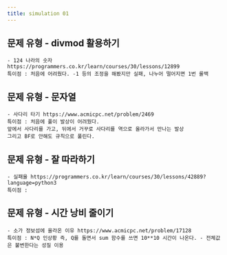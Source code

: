 ```yaml
---
title: simulation 01
---
```


## 문제 유형 - divmod 활용하기

    - 124 나라의 숫자 https://programmers.co.kr/learn/courses/30/lessons/12899
    특이점 : 처음에 어려웠다. -1 등의 조정을 해봤지만 실패, 나누어 떨어지면 1번 롤백

## 문제 유형 - 문자열

    - 사다리 타기 https://www.acmicpc.net/problem/2469
    특이점 : 처음에 풀이 발상이 어려웠다.
    앞에서 사다리를 가고, 뒤에서 거꾸로 사다리를 역으로 올라가서 만나는 발상
    그리고 BF로 안해도 규칙으로 풀린다.

## 문제 유형 - 잘 따라하기

    - 실패율 https://programmers.co.kr/learn/courses/30/lessons/42889?language=python3
    특이점 :

## 문제 유형 - 시간 낭비 줄이기

    - 소가 정보섬에 올라온 이유 https://www.acmicpc.net/problem/17128
    특이점 : N*Q 인상황 즉, Q를 돌면서 sum 함수를 쓰면 10**10 시간이 나온다. - 전체값은 불변한다는 성질 이용
